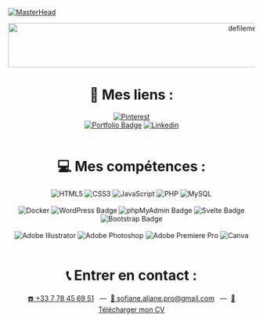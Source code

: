 [![MasterHead](https://cdn.discordapp.com/attachments/1115288639472148511/1265761248935542855/Copie_de_Copie_de_Banner_Linkedin_2.gif?ex=66a2af86&is=66a15e06&hm=8eedca6a21d275eb71182f7125473671e41100adcfc3e3be4646761b15f4c16f&)](https://sofiane-aliane.fr)

<div align="center">


<img src="https://readme-typing-svg.demolab.com/?lines=Bienvenue+sur+mon+GitHub+!;Je+m'appelle+ALIANE+Sofiane;Je+suis+Développeur+Front-End+Junior.&font=Outfit&center=true&width=500&height=45&duration=4000&pause=2000&color=FFFFFF" alt="defilement-geozz" width="1000" height="90">

  <br>

  # 🔗 Mes liens :
  [![Pinterest](https://img.shields.io/badge/Pinterest-E60023?style=for-the-badge&logo=pinterest&logoColor=white)](https://www.pinterest.com/sofiane_ae)
<br>
  [![Portfolio Badge](https://img.shields.io/badge/Portfolio-004AAD?style=for-the-badge&logo=html5&logoColor=white)](https://sofiane-aliane.fr)
  [![Linkedin](https://img.shields.io/badge/Linkedin-white?style=for-the-badge&logo=linkedin&logoColor=%230A66C2)](https://www.linkedin.com/in/sofiane-aliane-84aa75299/)
  <br><br>

  # 💻 Mes compétences :
  ![HTML5](https://img.shields.io/badge/html5-%23E34F26.svg?style=for-the-badge&logo=html5&logoColor=white)
  ![CSS3](https://img.shields.io/badge/css3-%231572B6.svg?style=for-the-badge&logo=css3&logoColor=white)
  ![JavaScript](https://img.shields.io/badge/JavaScript-F7DF1E?style=for-the-badge&logo=javascript&logoColor=black)
  ![PHP](https://img.shields.io/badge/php-%23777BB4.svg?style=for-the-badge&logo=php&logoColor=white)
  ![MySQL](https://img.shields.io/badge/mysql-%2300f.svg?style=for-the-badge&logo=mysql&logoColor=white)
  <br><br>
  ![Docker](https://img.shields.io/badge/docker-%230db7ed.svg?style=for-the-badge&logo=docker&logoColor=white)
  ![WordPress Badge](https://img.shields.io/badge/WordPress-21759B?style=for-the-badge&logo=wordpress&logoColor=white)
  ![phpMyAdmin Badge](https://img.shields.io/badge/phpMyAdmin-4479A1?style=for-the-badge&logo=phpmyadmin&logoColor=white)
  ![Svelte Badge](https://img.shields.io/badge/Svelte-FF3E00?style=for-the-badge&logo=svelte&logoColor=white)
  ![Bootstrap Badge](https://img.shields.io/badge/Bootstrap-563D7C?style=for-the-badge&logo=bootstrap&logoColor=white)
  <br><br>
![Adobe Illustrator](https://img.shields.io/badge/Adobe%20Illustrator-FF9A00?style=for-the-badge&logo=adobeillustrator&logoColor=white)
![Adobe Photoshop](https://img.shields.io/badge/Adobe%20Photoshop-31A8FF?style=for-the-badge&logo=adobephotoshop&logoColor=white)
![Adobe Premiere Pro](https://img.shields.io/badge/Adobe%20Premiere%20Pro-9999FF?style=for-the-badge&logo=adobepremierepro&logoColor=white)
![Canva](https://img.shields.io/badge/Canva-00C4CC?style=for-the-badge&logo=canva&logoColor=white)
  <br><br>

  # 📞 Entrer en contact :

<a href="tel:+33778456951"><span>☎️</span> +33 7 78 45 69 51</a>
&nbsp;&nbsp;&mdash;&nbsp;&nbsp;<a href="mailto:sofiane.aliane.pro@gmail.com"><span>📩</span> sofiane.aliane.pro@gmail.com</a>
&nbsp;&nbsp;&mdash;&nbsp;&nbsp;<a href="https://sofiane-aliane.fr/file/CV.pdf" target="_blank"><span>📃</span> Télécharger mon CV</a>
</div>

